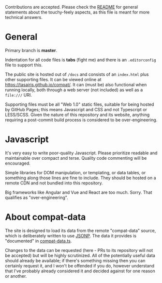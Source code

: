 Contributions are accepted. Please check the [README](README.md) for general statements about the touchy-feely aspects, as this file is meant for more technical answers.

# General

Primary branch is **master**.

Indentation for all code files is **tabs** (fight me) and there is an `.editorconfig` file to support this.

The public site is hosted out of `/docs` and consists of an `index.html` plus other supporting files. It can be viewed online at https://tasairis.github.io/compat/. It can (must be) also functional when running locally, both through a web server (not included) as well as a `file:///` URI.

Supporting files must be all "Web 1.0" static files, suitable for being hosted by GitHub Pages; this means Javascript and CSS and not Typescript or LESS/SCSS. Given the nature of this repository and its website, anything requiring a post-commit build process is considered to be over-engineering.

# Javascript

It's very easy to write poor-quality Javascript. Please prioritize readable and maintainable over compact and terse. Quality code commenting will be encouraged.

Simple libraries for DOM manipulation, or templating, or data tables, or something along those lines are fine to include. They should be hosted on a remote CDN and not bundled into this repository.

Big frameworks like Angular and Vue and React are too much. Sorry. That qualifies as "over-engineering".

# About compat-data

The site is designed to load its data from the remote "compat-data" source, which is deliberately written to use [JSONP](https://en.wikipedia.org/wiki/JSONP). The data it provides is "documented" in [compat-data.ts](compat-data.ts).

Changes to the data can be requested (here - PRs to its repository will not be accepted) but will be highly scrutinized. All of the potentially useful data should already be available; if there's something missing then you can certainly request it, and I won't be offended if you do, however understand that I've probably already considered it and decided against for one reason or another.
